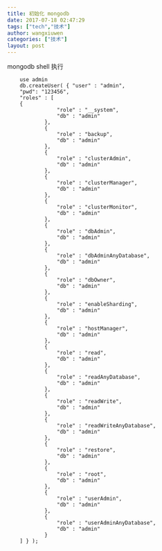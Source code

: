```yaml
---
title: 初始化 mongodb
date: 2017-07-18 02:47:29
tags: ["tech","技术"]
author: wangxiuwen
categories: ["技术"]
layout: post
---
```


mongodb shell 执行

		use admin
		db.createUser( { "user" : "admin",
		"pwd": "123456",
		"roles" : [
		{
					"role" : "__system", 
					"db" : "admin"
				}, 
				{
					"role" : "backup", 
					"db" : "admin"
				}, 
				{
					"role" : "clusterAdmin", 
					"db" : "admin"
				}, 
				{
					"role" : "clusterManager", 
					"db" : "admin"
				}, 
				{
					"role" : "clusterMonitor", 
					"db" : "admin"
				}, 
				{
					"role" : "dbAdmin", 
					"db" : "admin"
				}, 
				{
					"role" : "dbAdminAnyDatabase", 
					"db" : "admin"
				}, 
				{
					"role" : "dbOwner", 
					"db" : "admin"
				}, 
				{
					"role" : "enableSharding", 
					"db" : "admin"
				}, 
				{
					"role" : "hostManager", 
					"db" : "admin"
				}, 
				{
					"role" : "read", 
					"db" : "admin"
				}, 
				{
					"role" : "readAnyDatabase", 
					"db" : "admin"
				}, 
				{
					"role" : "readWrite", 
					"db" : "admin"
				}, 
				{
					"role" : "readWriteAnyDatabase", 
					"db" : "admin"
				}, 
				{
					"role" : "restore", 
					"db" : "admin"
				}, 
				{
					"role" : "root", 
					"db" : "admin"
				}, 
				{
					"role" : "userAdmin", 
					"db" : "admin"
				}, 
				{
					"role" : "userAdminAnyDatabase", 
					"db" : "admin"
				}
		] } );